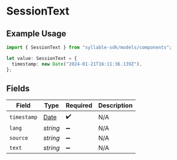 # SessionText

## Example Usage

```typescript
import { SessionText } from "syllable-sdk/models/components";

let value: SessionText = {
  timestamp: new Date("2024-01-21T16:11:36.139Z"),
};
```

## Fields

| Field                                                                                         | Type                                                                                          | Required                                                                                      | Description                                                                                   |
| --------------------------------------------------------------------------------------------- | --------------------------------------------------------------------------------------------- | --------------------------------------------------------------------------------------------- | --------------------------------------------------------------------------------------------- |
| `timestamp`                                                                                   | [Date](https://developer.mozilla.org/en-US/docs/Web/JavaScript/Reference/Global_Objects/Date) | :heavy_check_mark:                                                                            | N/A                                                                                           |
| `lang`                                                                                        | *string*                                                                                      | :heavy_minus_sign:                                                                            | N/A                                                                                           |
| `source`                                                                                      | *string*                                                                                      | :heavy_minus_sign:                                                                            | N/A                                                                                           |
| `text`                                                                                        | *string*                                                                                      | :heavy_minus_sign:                                                                            | N/A                                                                                           |